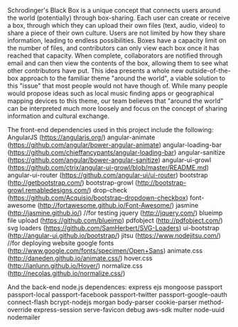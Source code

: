 Schrodinger's Black Box is a unique concept that connects users around the world (potentially) through box-sharing. Each user can create or receive a box, through which they can upload their own files (text, audio, video) to share a piece of their own culture. Users are not limited by how they share information, leading to endless possibilities. Boxes have a capacity limit on the number of files, and contributors can only view each box once it has reached that capacity. When complete, collaborators are notified through email and can then view the contents of the box, allowing them to see what other contributors have put.
This idea presents a whole new outside-of-the-box approach to the familiar theme "around the world", a viable solution to this "issue" that most people would not have though of.
While many people would propose ideas such as local music finding apps or geographical mapping devices to this theme, our team believes that "around the world" can be interpreted much more loosely and focus on the concept of sharing information and cultural exchange.

The front-end dependencies used in this project include the following:
AngularJS (https://angularjs.org/)
angular-animate (https://github.com/angular/bower-angular-animate)
angular-loading-bar (https://github.com/chieffancypants/angular-loading-bar)
angular-sanitize (https://github.com/angular/bower-angular-sanitize)
angular-ui-growl (https://github.com/ctrix/angular-ui-growl/blob/master/README.md)
angular-ui-router (https://github.com/angular-ui/ui-router)
bootstrap (http://getbootstrap.com/)
bootstrap-growl (http://bootstrap-growl.remabledesigns.com/)
drop-check (https://github.com/Acquisio/bootstrap-dropdown-checkbox)
font-awesome (http://fortawesome.github.io/Font-Awesome/)
jasmine (http://jasmine.github.io/) //for testing
jquery (http://jquery.com/)
blueimp file upload (https://github.com/blueimp)
pdfobject (http://pdfobject.com/)
svg loaders (https://github.com/SamHerbert/SVG-Loaders)
ui-bootstrap (http://angular-ui.github.io/bootstrap/)
jitsu (https://www.nodejitsu.com/) //for deploying website
google fonts (http://www.google.com/fonts/specimen/Open+Sans)
animate.css (http://daneden.github.io/animate.css/)
hover.css (http://ianlunn.github.io/Hover/)
normalize.css (http://necolas.github.io/normalize.css/)

And the back-end node.js dependences:
express
ejs
mongoose
passport
passport-local
passport-facebook
passport-twitter
passport-google-oauth
connect-flash
bcrypt-nodejs
morgan
body-parser
cookie-parser
method-override
express-session
serve-favicon
debug
aws-sdk
multer
node-uuid
nodemailer